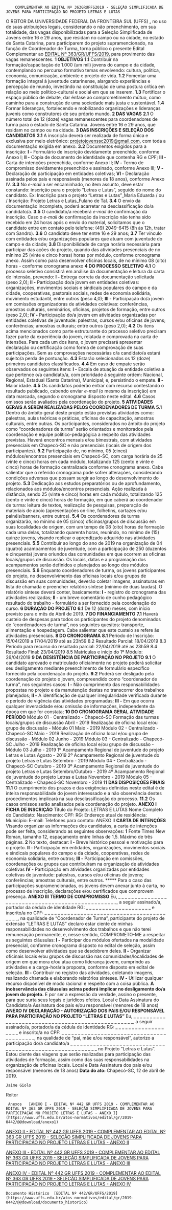         COMPLEMENTAR AO EDITAL Nº 363GRUFFS2019 - SELEÇÃO SIMPLIFICADA DE JOVENS PARA PARTICIPAÇÃO NO PROJETO LETRAS E LUTAS  

 O REITOR DA UNIVERSIDADE FEDERAL DA FRONTEIRA SUL (UFFS) **,**  no uso de suas atribuições legais, considerando o não preenchimento, em sua totalidade, das vagas disponibilizadas para a Seleção Simplificada de Jovens entre 16 e 29 anos, que residam no campo ou na cidade, no estado de Santa Catarina, para participarem do projeto supramencionado, na função de Coordenador de Turma, torna público o presente Edital Complementar ao [EDITAL Nº 363/GR/UFFS/2019](https://www.uffs.edu.br/atos-normativos/edital/gr/2019-0363), para provimento das vagas remanescentes.  **1 OBJETIVOS** **1.1**  Contribuir na formação/capacitação de 1.000 (um mil) jovens do campo e da cidade, contemplando no percurso formativo temas envolvendo: cultura, política, economia, comunicação, ambiente e projeto de vida. **1.2**  Fomentar uma formação integral à juventude catarinense, alargando experiências e percepção de mundo, investindo na constituição de uma postura crítica em relação ao meio político-cultural e social em que se inserem. **1.3**  Fortificar o espaço público de debate, dar ênfase ao comprometimento mútuo, como caminho para a construção de uma sociedade mais justa e sustentável. **1.4**  Formar lideranças, fortalecendo e mobilizando organizações e lideranças juvenis como construtores de seu próprio mundo.  **2 DAS VAGAS** **2.1**  O número total de 12 (doze) vagas remanescentes para coordenadores de turma para o estado de Santa Catarina. Jovens entre 16 e 29 anos, que residam no campo ou na cidade.  **3 DAS INSCRIÇÕES E SELEÇÃO DOS CANDIDATOS** **3.1**  A inscrição deverá ser realizada de forma única e exclusiva por meio eletrônico: projetojovenssc2019@gmail.com, com toda a documentação exigida em anexo. **3.2**  Documentos exigidos para a inscrição: **I -**  Formulário de inscrição devidamente preenchido, conforme Anexo I; **II -**  Cópia de documento de identidade que contenha RG e CPF; **III -**  Carta de intenções preenchida, conforme Anexo II; **IV -**  Termo de compromisso devidamente preenchido e assinado, conforme Anexo III; **V -**  Declaração de participação em entidades coletivas; **VI -**  Declaração assinada pelos pais e responsáveis (menores de 18 anos), conforme Anexo IV. **3.3**  No *e-mail*  a ser encaminhado, no item assunto, deve estar constando: inscrição para o projeto “Letras e Lutas”, seguido do nome do candidato. Ex: Inscrição para o projeto “Letras e Lutas”\_Maria Eduarda / ou / Inscrição: Projeto Letras e Lutas\_Fulano de Tal. **3.4**  O envio da documentação incompleta, poderá acarretar na desclassificação do/a candidato/a. **3.5**  O candidato/a receberá *e-mail*  de confirmação da inscrição. Caso o *e-mail*  de confirmação da inscrição não tenha sido recebido em 24 horas após o envio do material, solicitamos que o candidato entre em contato pelo telefone: (49) 2049-6415 (8h às 12h, tratar com Sandro). **3.6**  O candidato deve ter entre 16 e 29 anos; **3.7**  Ter vínculo com entidades e/ou organizações populares que atuam com juventude do campo e da cidade; **3.8**  Disponibilidade de carga horária necessária para participar das ações do projeto, quando das atividades presenciais de no mínimo 25 (vinte e cinco horas) horas por módulo, conforme cronograma anexo. Assim como para desenvolver oficinas locais, de no mínimo 08 (oito) horas - conforme cronograma anexo  **4 DO PROCESSO SELETIVO** **4.1**  O processo seletivo consistirá em análise da documentação e leitura da carta de intensão, prevendo: **I -**  Entrega correta da documentação solicitada (peso 2,0); **II -**  Participação do/a jovem em entidades coletivas: organizações, movimentos sociais e sindicais populares do campo e da cidade, cooperativas, pastorais sociais, redes de economia solidária, movimento estudantil, entre outros (peso 4,0); **III -**  Participação do/a jovem em comissões organizadoras de atividades coletivas: conferências, amostras culturais, seminários, oficinas, projetos de formação, entre outros (peso 2,0); **IV -**  Participação do/a jovem em atividades organizadas por entidades coletivas de juventude: palestras, cursos e/ou oficinas de jovens; conferências; amostras culturais; entre outros (peso 2,0); **4.2**  Os itens acima mencionados como parte estruturante do processo seletivo precisam fazer parte da experiência do jovem, relatada e comprovada na carta de intensões. Para cada um dos itens, o jovem precisará apresentar declaração ou certificação como forma de comprovação de suas participações. Sem as comprovações necessárias o/a candidato/a estará sujeito/a perda de pontuação. **4.3**  Estarão selecionados os 12 (doze) primeiros candidatos classificados. **4.4**  Em caso de empate serão observados os seguintes itens: **I -**  Escala de atuação da entidade coletiva a que pertence o/a candidato/a, com prioridade à seguinte ordem: Nacional, Regional, Estadual (Santa Catarina), Municipal; e, persistindo o empate. **II -**  Maior idade. **4.5**  Os candidatos poderão entrar com recurso contestando o resultado publicado, cabendo enviar *e-mail*  (o mesmo da inscrição) em data marcada, segundo o cronograma disposto neste edital. **4.6**  Casos omissos serão avaliados pela coordenação do projeto.  **5 ATIVIDADES GERAIS A SEREM REALIZADAS PELOS COORDENADORES DE TURMA** **5.1**  Dentro do âmbito geral deste projeto estão previstas atividades como: palestras, aulas teóricas e práticas, oficinas de capacitação, amostras culturais, entre outras. Os participantes, considerados no âmbito do projeto como “coordenadores de turma” serão orientados e monitorados pela coordenação e equipe político-pedagógica a respeito das atividades previstas. Haverá encontros mensais e/ou bimestrais, com atividades presenciais em Chapecó-SC e não presenciais (locais de origem dos participantes). **5.2**  Participação de, no mínimo, 05 (cinco) módulos/encontros presenciais em Chapecó-SC, com carga horária de 25 (vinte e cinco) horas em cada módulo, totalizando 125 (cento e vinte e cinco) horas de formação centralizada conforme cronograma anexo. Cabe salientar que o referido cronograma pode sofrer alterações, considerando condições adversas que possam surgir ao longo do desenvolvimento do projeto. **5.3**  Dedicação aos estudos preparatórios ou de aprofundamento, relacionados aos módulos/encontros presenciais. Ação realizada à distância, sendo 25 (vinte e cinco) horas em cada módulo, totalizando 125 (cento e vinte e cinco) horas de formação, em que caberá ao coordenador de turma: leitura de textos, realização de pesquisas, preparação de materiais de apoio (apresentações on-line, folhetins, cartazes e/ou painéis/banners, entre outros). **5.4**  Os coordenadores de turma organizarão, no mínimo de 05 (cinco) oficinas/grupos de discussão em suas localidades de origem, com um tempo de 08 (oito) horas de formação cada uma delas, totalizando quarenta horas, reunindo, no mínimo de (15) quinze jovens, visando replicar o aprendizado adquirido nas atividades presenciais. **5.5**  Contribuir ao longo do ano de 2019 na organização de 04 (quatro) acampamentos de juventude, com a participação de 250 (duzentos e cinquenta) jovens oriundos das comunidades em que ocorrem as oficinas locais/grupos de discussão. Os locais, datas e a programação dos acampamentos serão definidos e planejados ao longo dos módulos presenciais. **5.6**  Enquanto coordenadores de turma, os jovens participantes do projeto, no desenvolvimento das oficinas locais e/ou grupos de discussão em suas comunidades, deverão coletar imagens, assinaturas em lista de chamada e preencher relatório síntese (mínimo de duas laudas). O relatório síntese deverá conter, basicamente: **I -**  registro do cronograma das atividades realizadas; **II -**  um breve comentário de cunho pedagógico resultado do trabalho - formulário a ser fornecido pela coordenação do curso.  **6 DURAÇÃO DO PROJETO** **6.1**  De 12 (doze) meses, com início previsto para o mês de Abril de 2019.  **7 DO FINANCIAMENTO** **7.1**  Haverá custeio de despesas para todos os participantes do projeto denominados de “coordenadores de turma”, nos seguintes quesitos: transporte, alimentação e hospedagem. Cabe salientar que este custeio se refere às atividades presenciais.  **8 DO CRONOGRAMA** **8.1**  Período de Inscrição: 15/04/2019 a 17/04/2019 até as 23h59 8.2 Resultado Parcial: 18/04/2019 8.3 Período para recurso do resultado parcial: 22/04/2019 até as 23h59 8.4 Resultado Final: 23/04/2019 8.5 Matrículas e início do 1º Módulo: 26/04/2019  **9 DA DESISTÊNCIA DE PARTICIPAÇÃO NO PROJETO** **9.1**  O candidato aprovado e matriculado oficialmente no projeto poderá solicitar seu desligamento mediante preenchimento de formulário específico fornecido pela coordenação do projeto. **9.2**  Poderá ser desligado pela coordenação do projeto o jovem, compreendido como “coordenador de turma”, nos seguintes casos: **I -**  Não cumprimento das responsabilidades propostas no projeto e da manutenção destas no transcorrer dos trabalhos planejados; **II -**  A identificação de qualquer irregularidade verificada durante o período de vigência das atividades programadas; **III -**  Em que ocorra qualquer inveracidade e/ou omissão de informações, independente da época em que for constata;  **10 DO CRONOGRAMA GERAL**     **ATIVIDADE**   **PERÍODO**     Módulo 01 - Centralizado - Chapecó-SC Formação das turmas locais/grupos de discussão   Abril - 2019     Realização de oficina local e/ou grupo de discussão - Módulo 01   Maio - 2019     Módulo 02 - Centralizado - Chapecó-SC   Maio - 2019     Realização de oficina local e/ou grupo de discussão - Módulo 02   Junho - 2019     Módulo 03 - Centralizado - Chapecó-SC   Julho - 2019     Realização de oficina local e/ou grupo de discussão - Módulo 03   Julho - 2019     1º Acampamento Regional de juventude do projeto Letras e Lutas   Agosto - 2019     2º Acampamento Regional de juventude do projeto Letras e Lutas   Setembro - 2019     Módulo 04 - Centralizado - Chapecó-SC   Outubro - 2019     3º Acampamento Regional de juventude do projeto Letras e Lutas   Setembro/Outubro - 2019     4º Acampamento Regional de juventude do projeto Letras e Lutas   Novembro - 2019     Módulo 05 - Centralizado - Chapecó-SC   Novembro - 2019      **11 DAS DISPOSIÇÕES FINAIS** **11.1**  O cumprimento dos prazos e das exigências definidas neste edital é de inteira responsabilidade do jovem interessado e a não observância destes procedimentos implicará na sua desclassificação do processo. **11.2**  Os casos omissos serão analisados pela coordenação do projeto.   **ANEXO I**  **FICHA DE INSCRIÇÃO**      Título do Projeto: LETRAS E LUTAS     Nome Completo do Candidato:     Nascimento:   CPF:   RG:     Endereço atual de residência:     Município:     E-mail:     Telefones para contato:     ANEXO II  **CARTA DE INTENÇÕES**  Visando organizar as informações dos candidatos, a carta de intenções pode ser feita, considerando as seguintes observações:   **1**  Fonte Times New Roman, tamanho 12, espaçamento entre linhas de 1,5. Máximo de três páginas.   **2**  No texto, destacar: **I -**  Breve histórico pessoal e motivação para o projeto. **II -**  Participação em entidades, organizações, movimentos sociais e sindicais populares do campo e da cidade, cooperativas, redes de economia solidária, entre outros; **III -**  Participação em comissões, coordenações ou grupos que contribuíram na organização de atividades coletivas **IV -**  Participação em atividades organizadas por entidades coletivas de juventude: palestras, cursos e/ou oficinas de jovens; conferências; amostras culturais, entre outros. *****  Para o caso das participações supramencionadas, os jovens devem anexar junto à carta, no processo de inscrição, declarações e/ou certificados que comprovem presença.   **ANEXO III**  **TERMO DE COMPROMISSO**  Eu, \_ \_ \_ \_ \_ \_ \_ \_ \_ \_ \_ \_ \_ \_ \_ \_ \_ \_ \_ \_ \_ \_ \_ \_ \_ \_ \_ \_ \_ \_ \_ \_ \_ \_ \_ \_ \_ \_ \_ \_ \_ \_ \_ \_ \_ \_ \_ \_ \_, a seguir assinado/a, portador da cédula de identidade RG: \_ \_ \_ \_ \_ \_ \_ \_ \_ \_ \_ \_ \_ \_ \_ \_ \_ \_ \_ \_ e inscrito/a no CPF: \_ \_ \_ \_ \_ \_ \_ \_ \_ \_ \_ \_ \_ \_ \_ \_ \_ \_ \_ \_ \_ \_ \_ \_ \_ \_ \_ \_ \_ \_ \_ \_ \_ \_ \_ \_ \_ \_ \_ \_ \_, na qualidade de “Coordenador de Turma”, participante do projeto de extensão “LETRAS E LUTAS” declaro estar ciente de minhas responsabilidades no desenvolvimento dos trabalhos e que não terei remuneração permanente, e, nesse sentido, COMPROMETO-ME a respeitar as seguintes cláusulas: **I -**  Participar dos módulos ofertados na modalidade presencial, conforme cronograma disposto no edital de seleção, assim como desenvolver atividades que se desdobrem deles. **II -**  Organizar oficinais locais e/ou grupos de discussão nas comunidades/localidades de origem em que mora e/ou atua como liderança jovem, cumprindo as atividades e a carga-horária proposta, conforme disposto em edital de seleção. **III -**  Contribuir no registro das atividades, coletando imagens, realizando chamada e elaborando relatórios sínteses. **IV -**  Utilizar qualquer recurso disponível de modo racional e respeito com a coisa pública. **A inobservância das cláusulas acima poderá implicar no desligamento do/a jovem do projeto.** E por ser a expressão da verdade, assino o presente, para que surta seus legais e jurídicos efeitos.   Local e Data   Assinatura do Candidato/a   Assinatura dos pais e/ou responsável (menores de 18 anos) **ANEXO IV**  **DECLARAÇÃO - AUTORIZAÇÃO DOS PAIS E/OU RESPONSÁVEL PARA PARTICIPAÇÃO NO PROJETO “LETRAS E LUTAS”**  Eu, \_ \_ \_ \_ \_ \_ \_ \_ \_ \_ \_ \_ \_ \_ \_ \_ \_ \_ \_ \_ \_ \_ \_ \_ \_ \_ \_ \_ \_ \_ \_ \_ \_ \_ \_ \_ \_ \_ \_ \_ \_ \_ \_ \_ \_ \_ \_ \_ \_, a seguir assinado/a, portador/a da cédula de identidade RG: \_ \_ \_ \_ \_ \_ \_ \_ \_ \_ \_ \_ \_ \_ \_ \_ \_ \_ \_ e inscrito/a no CPF: \_ \_ \_ \_ \_ \_ \_ \_ \_ \_ \_ \_ \_ \_ \_ \_ \_ \_ \_ \_ \_ \_ \_ \_ \_ \_ \_ \_ \_ \_ \_ \_ \_ \_ \_ \_ \_ \_ \_ \_ \_, na qualidade de “pai, mãe e/ou responsável”, autorizo a participação do/a candidato/a \_ \_ \_ \_ \_ \_ \_ \_ \_ \_ \_ \_ \_ \_ \_ \_ \_ \_ \_ \_ \_ \_ \_ \_ \_ \_ \_ \_ \_ \_ \_ \_ \_ \_ \_ \_ \_ \_ \_ \_ \_ \_ \_ \_ \_ \_ \_ \_ \_ \_ \_ \_ \_ \_ \_ \_ \_ no Projeto “Letras e Lutas”. Estou ciente das viagens que serão realizadas para participação das atividades de formação, assim como das suas responsabilidades na organização de oficinas locais.   Local e Data   Assinatura dos pais e/ou responsável (menores de 18 anos)        **Data do ato:** Chapecó-SC, 12 de abril de 2019.   
 

    Jaime Giolo   
 Reitor 

     Anexos   [ANEXO I - EDITAL Nº 442 GR UFFS 2019 - COMPLEMENTAR AO EDITAL Nº 363 GR UFFS 2019 - SELEÇÃO SIMPLIFICADA DE JOVENS PARA PARTICIPAÇÃO NO PROJETO LETRAS E LUTAS - ANEXO I](https://www.uffs.edu.br/atos-normativos/edital/gr/2019-0442/@@download/anexo1)  

   [ANEXO II - EDITAL Nº 442 GR UFFS 2019 - COMPLEMENTAR AO EDITAL Nº 363 GR UFFS 2019 - SELEÇÃO SIMPLIFICADA DE JOVENS PARA PARTICIPAÇÃO NO PROJETO LETRAS E LUTAS - ANEXO II](https://www.uffs.edu.br/atos-normativos/edital/gr/2019-0442/@@download/anexo2)  

   [ANEXO III - EDITAL Nº 442 GR UFFS 2019 - COMPLEMENTAR AO EDITAL Nº 363 GR UFFS 2019 - SELEÇÃO SIMPLIFICADA DE JOVENS PARA PARTICIPAÇÃO NO PROJETO LETRAS E LUTAS - ANEXO III](https://www.uffs.edu.br/atos-normativos/edital/gr/2019-0442/@@download/anexo3)  

   [ANEXO IV - EDITAL Nº 442 GR UFFS 2019 - COMPLEMENTAR AO EDITAL Nº 363 GR UFFS 2019 - SELEÇÃO SIMPLIFICADA DE JOVENS PARA PARTICIPAÇÃO NO PROJETO LETRAS E LUTAS - ANEXO IV](https://www.uffs.edu.br/atos-normativos/edital/gr/2019-0442/@@download/anexo4)  

    Documento Histórico  [EDITAL Nº 442/GR/UFFS/2019](https://www.uffs.edu.br/atos-normativos/edital/gr/2019-0442/@@download/documento_historico)     
      